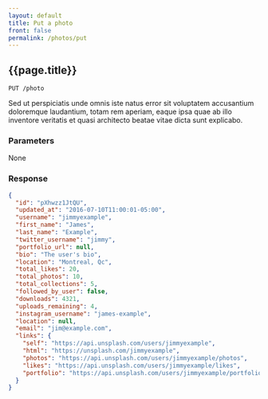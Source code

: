 ```yaml
---
layout: default
title: Put a photo
front: false
permalink: /photos/put
---
```


## {{page.title}}

```
PUT /photo
```

Sed ut perspiciatis unde omnis iste natus error sit voluptatem accusantium doloremque laudantium, totam rem aperiam, eaque ipsa quae ab illo inventore veritatis et quasi architecto beatae vitae dicta sunt explicabo.

### Parameters

None

### Response

```json
{
  "id": "pXhwzz1JtQU",
  "updated_at": "2016-07-10T11:00:01-05:00",
  "username": "jimmyexample",
  "first_name": "James",
  "last_name": "Example",
  "twitter_username": "jimmy",
  "portfolio_url": null,
  "bio": "The user's bio",
  "location": "Montreal, Qc",
  "total_likes": 20,
  "total_photos": 10,
  "total_collections": 5,
  "followed_by_user": false,
  "downloads": 4321,
  "uploads_remaining": 4,
  "instagram_username": "james-example",
  "location": null,
  "email": "jim@example.com",
  "links": {
    "self": "https://api.unsplash.com/users/jimmyexample",
    "html": "https://unsplash.com/jimmyexample",
    "photos": "https://api.unsplash.com/users/jimmyexample/photos",
    "likes": "https://api.unsplash.com/users/jimmyexample/likes",
    "portfolio": "https://api.unsplash.com/users/jimmyexample/portfolio"
  }
}
```

